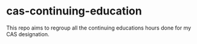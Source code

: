 # cas-continuing-education
This repo aims to regroup all the continuing educations hours done for my CAS designation.
